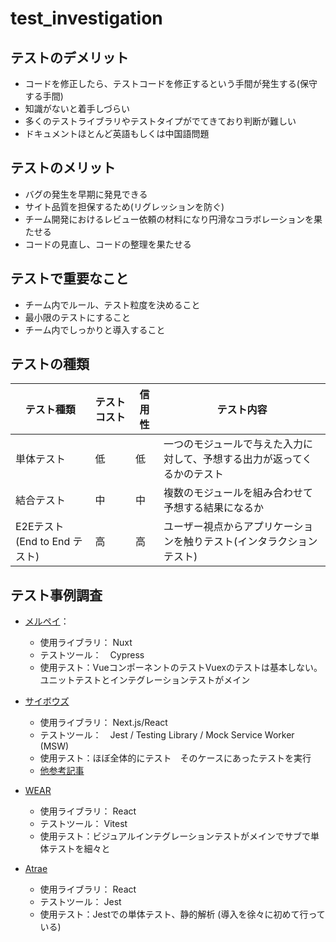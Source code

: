 # test_investigation

## テストのデメリット ##
- コードを修正したら、テストコードを修正するという手間が発生する(保守する手間)
- 知識がないと着手しづらい
- 多くのテストライブラリやテストタイプがでてきており判断が難しい
- ドキュメントほとんど英語もしくは中国語問題

## テストのメリット ##
- バグの発生を早期に発見できる
- サイト品質を担保するため(リグレッションを防ぐ)
- チーム開発におけるレビュー依頼の材料になり円滑なコラボレーションを果たせる
- コードの見直し、コードの整理を果たせる

## テストで重要なこと
- チーム内でルール、テスト粒度を決めること
- 最小限のテストにすること
- チーム内でしっかりと導入すること

## テストの種類 ##
| テスト種類                   | テストコスト | 信用性 | テスト内容                                                               | 
| ---------------------------- | ------------ | ------ | ------------------------------------------------------------------------ | 
| 単体テスト                   | 低           | 低     | 一つのモジュールで与えた入力に対して、予想する出力が返ってくるかのテスト | 
| 結合テスト                   | 中           | 中     | 複数のモジュールを組み合わせて予想する結果になるか                       | 
| E2Eテスト(End to End テスト) | 高           | 高     | ユーザー視点からアプリケーションを触りテスト(インタラクションテスト)     | 

## テスト事例調査 ##
- [メルペイ](https://engineering.mercari.com/blog/entry/20211208-test-automation-policy-in-merpay-frontend/?utm_source=pocket_saves)：
    - 使用ライブラリ： Nuxt
    - テストツール：　Cypress
    - 使用テスト：VueコンポーネントのテストVuexのテストは基本しない。ユニットテストとインテグレーションテストがメイン

- [サイボウズ](https://blog.cybozu.io/entry/2022/08/29/110000)
    - 使用ライブラリ： Next.js/React
    - テストツール：　Jest / Testing Library / Mock Service Worker (MSW)
    - 使用テスト：ほぼ全体的にテスト　そのケースにあったテストを実行
    - [他参考記事](https://blog.cybozu.io/entry/2022/11/14/120000)

- [WEAR](https://techblog.zozo.com/entry/wear-web-test-config2023)
    - 使用ライブラリ： React
    - テストツール： Vitest
    - 使用テスト：ビジュアルインテグレーションテストがメインでサブで単体テストを細々と

- [Atrae](https://atraetech.hatenablog.com/entry/2022/09/30/105747)
    - 使用ライブラリ： React
    - テストツール： Jest
    - 使用テスト：Jestでの単体テスト、静的解析 (導入を徐々に初めて行っている)




